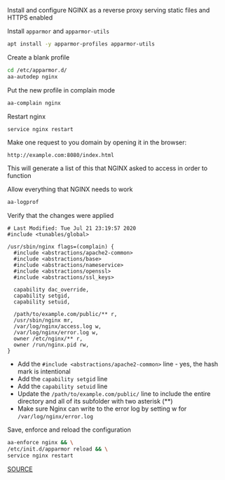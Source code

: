 Install and configure NGINX as a reverse proxy serving static files and HTTPS enabled 

Install `apparmor` and `apparmor-utils`
```sh
apt install -y apparmor-profiles apparmor-utils
```

Create a blank profile

```sh
cd /etc/apparmor.d/
aa-autodep nginx
```

Put the new profile in complain mode

```sh
aa-complain nginx
```

Restart nginx
```sh
service nginx restart
```

Make one request to you domain by opening it in the browser:

`http://example.com:8080/index.html`

This will generate a list of this that NGINX asked to access in order to function

Allow everything that NGINX needs to work
```sh
aa-logprof
```

Verify that the changes were applied 
```
# Last Modified: Tue Jul 21 23:19:57 2020
#include <tunables/global>

/usr/sbin/nginx flags=(complain) {
  #include <abstractions/apache2-common>
  #include <abstractions/base>
  #include <abstractions/nameservice>
  #include <abstractions/openssl>
  #include <abstractions/ssl_keys>

  capability dac_override,
  capability setgid,
  capability setuid,

  /path/to/example.com/public/** r,
  /usr/sbin/nginx mr,
  /var/log/nginx/access.log w,
  /var/log/nginx/error.log w,
  owner /etc/nginx/** r,
  owner /run/nginx.pid rw,
}
```

- Add the `#include <abstractions/apache2-common>` line - yes, the hash mark is intentional
- Add the `capability setgid` line
- Add the `capability setuid` line
- Update the `/path/to/example.com/public/` line to include the entire directory and all of its subfolder with two asterisk (**)
- Make sure Nginx can write to the error log by setting w for `/var/log/nginx/error.log`

Save, enforce and reload the configuration
```sh
aa-enforce nginx && \
/etc/init.d/apparmor reload && \
service nginx restart
```

[SOURCE](https://www.digitalocean.com/community/tutorials/how-to-create-an-apparmor-profile-for-nginx-on-ubuntu-14-04)